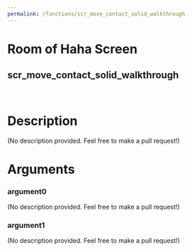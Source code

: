 ```yaml
---
permalink: /functions/scr_move_contact_solid_walkthrough
---
```

# Room of Haha Screen  
## scr_move_contact_solid_walkthrough  
&nbsp;  
# Description  
(No description provided. Feel free to make a pull request!) 
&nbsp;  
# Arguments
### argument0
(No description provided. Feel free to make a pull request!)
&nbsp;  
### argument1
(No description provided. Feel free to make a pull request!)
&nbsp;  


